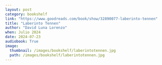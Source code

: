 ```yaml
---
layout: post
category: bookshelf
link: "https://www.goodreads.com/book/show/32890077-laberinto-tennen"
title: "Laberinto Tennen"
author: "David Luna Lorenzo"
when: Julio 2024
date: 2024-07-23
audiobook: True
image:
  thumbnail: /images/bookshelf/laberintotennen.jpg
  path: /images/bookshelf/laberintotennen.jpg
---
```

